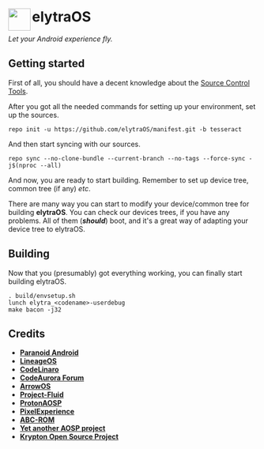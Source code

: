 # <img src="https://i.imgur.com/xUlg6lH.png" align="left" width="45" > elytraOS
*Let your Android experience fly.*

## Getting started
First of all, you should have a decent knowledge about the [Source Control Tools](https://source.android.com/setup/develop).

After you got all the needed commands for setting up your environment, set up the sources.

    repo init -u https://github.com/elytraOS/manifest.git -b tesseract

And then start syncing with our sources.

    repo sync --no-clone-bundle --current-branch --no-tags --force-sync -j$(nproc --all)

And now, you are ready to start building. Remember to set up device tree, common tree (if any) *etc*.

There are many way you can start to modify your device/common tree for building **elytraOS**. You can check our devices trees, if you have any problems. All of them (***should***) boot, and it's a great way of adapting your device tree to elytraOS.

## Building
Now that you (presumably) got everything working, you can finally start building elytraOS.

    . build/envsetup.sh
    lunch elytra_<codename>-userdebug
    make bacon -j32

## Credits
 * [**Paranoid Android**](https://github.com/AOSPA)
 * [**LineageOS**](https://github.com/LineageOS)
 * [**CodeLinaro**](https://git.codelinaro.org/)
 * [**CodeAurora Forum**](https://source.codeaurora.org/quic/la)
 * [**ArrowOS**](https://github.com/ArrowOS)
 * [**Project-Fluid**](https://github.com/Project-Fluid)
 * [**ProtonAOSP**](https://github.com/ProtonAOSP)
 * [**PixelExperience**](https://github.com/PixelExperience)
 * [**ABC-ROM**](https://github.com/ezio84)
 * [**Yet another AOSP project**](https://github.com/Yaap)
 * [**Krypton Open Source Project**](https://github.com/Aosp-Krypton)
